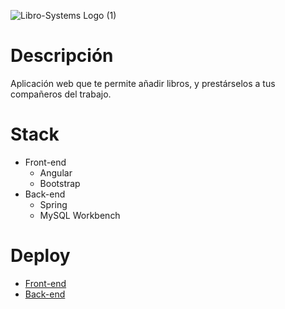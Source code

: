 ![Libro-Systems Logo (1)](https://user-images.githubusercontent.com/87014970/133461374-8bfa3015-4d5e-47d4-a3f7-3c2679e6a061.png)
# Descripción
Aplicación web que te permite añadir libros, y prestárselos a tus compañeros del trabajo.

# Stack
- Front-end
  - Angular
  - Bootstrap
- Back-end
  - Spring
  - MySQL Workbench
# Deploy
- [Front-end](https://frontenddeploy.dvzzugucntebl.amplifyapp.com/)
- [Back-end](https://libro-systems.herokuapp.com/)
